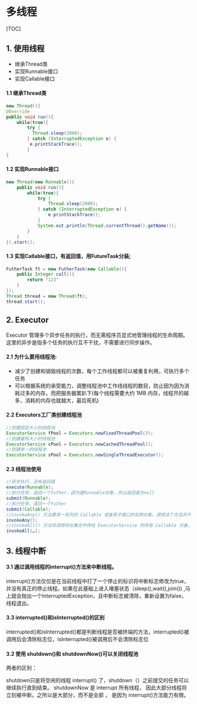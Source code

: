 # 多线程

[TOC]

## 1. 使用线程

- 继承Thread类
- 实现Runnable接口
- 实现Callable接口

#### 1.1 继承Thread类

```java
new Thread(){
@Override
public void run(){
    while(true){
        try {
          Thread.sleep(2000);
        } catch (InterruptedException e) {
         e.printStackTrace();
        }
}
```

#### 1.2 实现Runnable接口

```java
new Thread(new Runnable(){
    public void run(){
        while(true){
            try {
                Thread.sleep(2000);
            } catch (InterruptedException e) {
                e.printStackTrace();
            }
            System.out.println(Thread.currentThread().getName());
        }
    }
}).start();
```

#### 1.3 实现Callable接口，有返回值，用FutureTask分装;

```java
FutherTask ft = new FutherTask(new Callable(){
    public Integer call(){
        return '123'
    }
});
Thread thread = new Thread(ft);
thread.start();
```



## 2. Executor

Executor 管理多个异步任务的执行，而无需程序员显式地管理线程的生命周期。这里的异步是指多个任务的执行互不干扰，不需要进行同步操作。

#### 2.1 为什么要用线程池:

- 减少了创建和销毁线程的次数，每个工作线程都可以被重复利用，可执行多个任务
- 可以根据系统的承受能力，调整线程池中工作线线程的数目，防止因为因为消耗过多的内存，而把服务器累趴下(每个线程需要大约 1MB 内存，线程开的越多，消耗的内存也就越大，最后死机)

#### 2.2 Executors工厂类创建线程池

```java
//创建固定大小的线程池
ExecutorService fPool = Executors.newFixedThreadPool(3);
//创建缓存大小的线程池
ExecutorService cPool = Executors.newCachedThreadPool();
//创建单一的线程池
ExecutorService sPool = Executors.newSingleThreadExecutor();
```

#### 2.3 线程池使用

```java
//异步执行，没有返回值
execute(Runnable);
//执行任务，返回一个futher，因为是Runnable对象，所以返回值为null
submit(Runnable);
//执行任务，返回一个futher
submit(Callable);
//invokeAny() 方法要求一系列的 Callable 或者其子接口的实例对象。调用这个方法并不会返回一个 Future，但它返回其中一个 Callable 对象的结果
invokeAny();
//invokeAll() 方法将调用你在集合中传给 ExecutorService 的所有 Callable 对象。invokeAll() 返回一系列的 Future 对象，通过它们你可以获取每个 Callable 的执行结果。
invokeAll(…);
```



## 3. 线程中断

#### 3.1 通过调用线程的interrupt()方法来中断线程。

​	interrupt()方法仅仅是在当前线程中打了一个停止的标识将中断标志修改为true，并没有真正的停止线程。如果在此基础上进入堵塞状态（sleep(),wait(),join()) ,马上就会抛出一个InterruptedException，且中断标志被清除，重新设置为false，线程退出。

#### 3.3 interrupted()和isInterrupted()的区别

​	interrupted()和isInterrupted()都是判断线程是否被终端的方法，interrupted()被调用后会清除标志位，isInterrupted()被调用后不会清除标志位



#### 3.2 使用 shutdown()和 shutdownNow()可以关闭线程池

两者的区别：

shutdown只是将空闲的线程 interrupt() 了，shutdown（）之前提交的任务可以继续执行直到结束。 shutdownNow 是 interrupt 所有线程， 因此大部分线程将立刻被中断。之所以是大部分，而不是全部 ， 是因为 interrupt()方法能力有限。